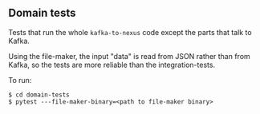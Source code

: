 ## Domain tests

Tests that run the whole `kafka-to-nexus` code except the parts that talk to Kafka.

Using the file-maker, the input "data" is read from JSON rather than from Kafka, so the tests are more reliable than the integration-tests.

To run:
```
$ cd domain-tests
$ pytest ---file-maker-binary=<path to file-maker binary>
```